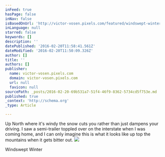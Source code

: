 ```yaml
---
inFeed: true
hasPage: false
inNav: false
isBasedOnUrl: 'http://victor-vosen.pixels.com/featured/windswept-winter-victor-vosen.html'
inLanguage: null
starred: false
keywords: []
description: ''
datePublished: '2016-02-20T11:58:41.561Z'
dateModified: '2016-02-20T11:50:09.326Z'
author: []
title: ''
authors: []
publisher:
  name: victor-vosen.pixels.com
  domain: victor-vosen.pixels.com
  url: null
  favicon: null
sourcePath: _posts/2016-02-20-69b531a7-51f4-46f9-8362-5734cd5f753e.md
published: true
_context: 'http://schema.org'
_type: Article

---
```

Up North where it's windy the snow cuts you rather than just dampens your driving.  I saw a semi-trailer toppled over on the interstate when I was coming home, and I can only imagine this is what it looks like up top the mountains when it gets bitter out.
![](http://images.fineartamerica.com/images-medium-large-5/windswept-winter-victor-vosen.jpg)

Windswept Winter